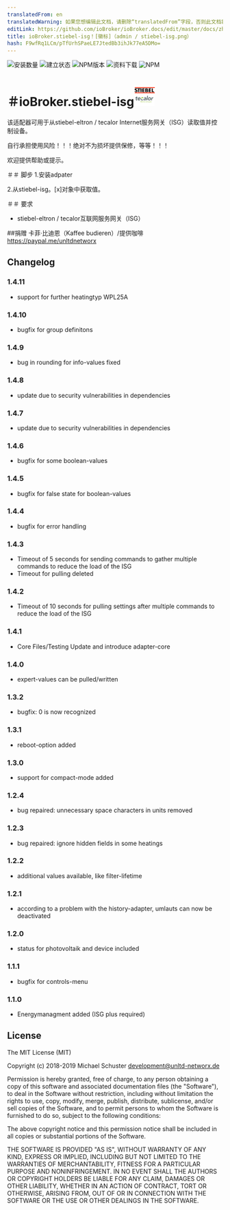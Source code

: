 ```yaml
---
translatedFrom: en
translatedWarning: 如果您想编辑此文档，请删除“translatedFrom”字段，否则此文档将再次自动翻译
editLink: https://github.com/ioBroker/ioBroker.docs/edit/master/docs/zh-cn/adapterref/iobroker.stiebel-isg/README.md
title: ioBroker.stiebel-isg！[徽标]（admin / stiebel-isg.png）
hash: F9wfRq1LCm/pTfUrhSPaeLE7JtedBb3ihJk77eA5DMo=
---
```

![安装数量](http://iobroker.live/badges/stiebel-isg-stable.svg)
![建立状态](https://api.travis-ci.org/unltdnetworx/ioBroker.stiebel-isg.svg?branch=master)
![NPM版本](https://img.shields.io/npm/v/iobroker.stiebel-isg.svg)
![资料下载](https://img.shields.io/npm/dm/iobroker.stiebel-isg.svg)
![NPM](https://nodei.co/npm/iobroker.stiebel-isg.png?downloads=true)

＃ioBroker.stiebel-isg![商标](../../../en/adapterref/iobroker.stiebel-isg/admin/stiebel-isg.png)
=================

该适配器可用于从stiebel-eltron / tecalor Internet服务网关（ISG）读取值并控制设备。

自行承担使用风险！！！绝对不为损坏提供保修，等等！！！

欢迎提供帮助或提示。

＃＃ 脚步
1.安装adpater

2.从stiebel-isg。[x]对象中获取值。

＃＃ 要求
* stiebel-eltron / tecalor互联网服务网关（ISG）

##捐赠
卡菲·比迪恩（Kaffee budieren）/提供咖啡<https://paypal.me/unltdnetworx>

## Changelog

### 1.4.11

* support for further heatingtyp WPL25A

### 1.4.10

* bugfix for group definitons

### 1.4.9

* bug in rounding for info-values fixed

### 1.4.8

* update due to security vulnerabilities in dependencies

### 1.4.7

* update due to security vulnerabilities in dependencies

### 1.4.6

* bugfix for some boolean-values

### 1.4.5

* bugfix for false state for boolean-values

### 1.4.4

* bugfix for error handling

### 1.4.3

* Timeout of 5 seconds for sending commands to gather multiple commands to reduce the load of the ISG
* Timeout for pulling deleted

### 1.4.2

* Timeout of 10 seconds for pulling settings after multiple commands to reduce the load of the ISG

### 1.4.1

* Core Files/Testing Update and introduce adapter-core

### 1.4.0

* expert-values can be pulled/written

### 1.3.2

* bugfix: 0 is now recognized

### 1.3.1

* reboot-option added

### 1.3.0

* support for compact-mode added

### 1.2.4

* bug repaired: unnecessary space characters in units removed

### 1.2.3

* bug repaired: ignore hidden fields in some heatings

### 1.2.2

* additional values available, like filter-lifetime

### 1.2.1

* according to a problem with the history-adapter, umlauts can now be deactivated

### 1.2.0

* status for photovoltaik and device included

### 1.1.1

* bugfix for controls-menu

### 1.1.0

* Energymanagment added (ISG plus required)

## License

The MIT License (MIT)

Copyright (c) 2018-2019 Michael Schuster <development@unltd-networx.de>

Permission is hereby granted, free of charge, to any person obtaining a copy
of this software and associated documentation files (the "Software"), to deal
in the Software without restriction, including without limitation the rights
to use, copy, modify, merge, publish, distribute, sublicense, and/or sell
copies of the Software, and to permit persons to whom the Software is
furnished to do so, subject to the following conditions:

The above copyright notice and this permission notice shall be included in
all copies or substantial portions of the Software.

THE SOFTWARE IS PROVIDED "AS IS", WITHOUT WARRANTY OF ANY KIND, EXPRESS OR
IMPLIED, INCLUDING BUT NOT LIMITED TO THE WARRANTIES OF MERCHANTABILITY,
FITNESS FOR A PARTICULAR PURPOSE AND NONINFRINGEMENT. IN NO EVENT SHALL THE
AUTHORS OR COPYRIGHT HOLDERS BE LIABLE FOR ANY CLAIM, DAMAGES OR OTHER
LIABILITY, WHETHER IN AN ACTION OF CONTRACT, TORT OR OTHERWISE, ARISING FROM,
OUT OF OR IN CONNECTION WITH THE SOFTWARE OR THE USE OR OTHER DEALINGS IN
THE SOFTWARE.